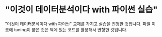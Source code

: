 # "이것이 데이터분석이다 with 파이썬 실습" 
 "이것이 데이터분석이다 with 파이썬" 교재를 가지고 실습을 진행한 것입니다. 파일 이름에 tuning이 붙은 것은 책에 있는 코드를 활용해서 변형한 것입니다. 
